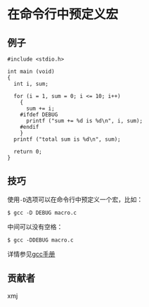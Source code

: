# 在命令行中预定义宏

## 例子

	#include <stdio.h>
	
	int main (void)
	{
	  int i, sum;
	
	  for (i = 1, sum = 0; i <= 10; i++)
	    {
	      sum += i;
	    #ifdef DEBUG
	      printf ("sum += %d is %d\n", i, sum);
	    #endif
	    }
	  printf ("total sum is %d\n", sum);
	
	  return 0;
	}

## 技巧

使用`-D`选项可以在命令行中预定义一个宏，比如：

	$ gcc -D DEBUG macro.c

中间可以没有空格：

	$ gcc -DDEBUG macro.c

详情参见[gcc手册](https://gcc.gnu.org/onlinedocs/gcc/Preprocessor-Options.html#Preprocessor-Options)

## 贡献者

xmj

